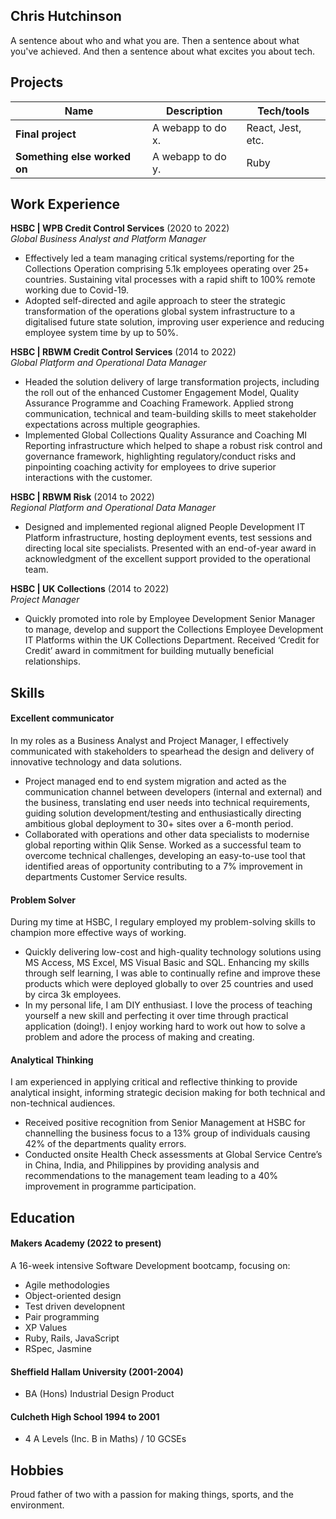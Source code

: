 ## Chris Hutchinson

A sentence about who and what you are. Then a sentence about what you've achieved. And then a sentence about what excites you about tech.

## Projects

| Name                         | Description       | Tech/tools        |
| ---------------------------- | ----------------- | ----------------- |
| **Final project**            | A webapp to do x. | React, Jest, etc. |
| **Something else worked on** | A webapp to do y. | Ruby              |

## Work Experience

**HSBC | WPB Credit Control Services** (2020 to 2022)  
_Global Business Analyst and Platform Manager_

- Effectively led a team managing critical systems/reporting for the Collections Operation comprising 5.1k employees operating over 25+ countries. Sustaining vital processes with a rapid shift to 100% remote working due to Covid-19. 
- Adopted self-directed and agile approach to steer the strategic transformation of the operations global system infrastructure to a digitalised future state solution, improving user experience and reducing employee system time by up to 50%.

**HSBC | RBWM Credit Control Services** (2014 to 2022)  
_Global Platform and Operational Data Manager_

- Headed the solution delivery of large transformation projects, including the roll out of the enhanced Customer Engagement Model, Quality Assurance Programme and Coaching Framework. Applied strong communication, technical and team-building skills to meet stakeholder expectations across multiple geographies.
- Implemented Global Collections Quality Assurance and Coaching MI Reporting infrastructure which helped to shape a robust risk control and governance framework, highlighting regulatory/conduct risks and pinpointing coaching activity for employees to drive superior interactions with the customer.

**HSBC | RBWM Risk** (2014 to 2022)  
_Regional Platform and Operational Data Manager_

- Designed and implemented regional aligned People Development IT Platform infrastructure, hosting deployment events, test sessions and directing local site specialists. Presented with an end-of-year award in acknowledgment of the excellent support provided to the operational team.

**HSBC | UK Collections** (2014 to 2022)  
_Project Manager_

- Quickly promoted into role by Employee Development Senior Manager to manage, develop and support the Collections Employee Development IT Platforms within the UK Collections Department. Received ‘Credit for Credit’ award in commitment for building mutually beneficial relationships.

## Skills

#### Excellent communicator

In my roles as a Business Analyst and Project Manager, I effectively communicated with stakeholders to spearhead the design and delivery of innovative technology and data solutions. 
- Project managed end to end system migration and acted as the communication channel between developers (internal and external) and the business, translating end user needs into technical requirements, guiding solution development/testing and enthusiastically directing ambitious global deployment to 30+ sites over a 6-month period.
- Collaborated with operations and other data specialists to modernise global reporting within Qlik Sense. Worked as a successful team to overcome technical challenges, developing an easy-to-use tool that identified areas of opportunity contributing to a 7% improvement in departments Customer Service results.

#### Problem Solver

During my time at HSBC, I regulary employed my problem-solving skills to champion more effective ways of working.
- Quickly delivering low-cost and high-quality technology solutions using MS Access, MS Excel, MS Visual Basic and SQL. Enhancing my skills through self learning, I was able to continually refine and improve these products which were deployed globally to over 25 countries and used by circa 3k employees.
- In my personal life, I am DIY enthusiast. I love the process of teaching yourself a new skill and perfecting it over time through practical application (doing!). I enjoy working hard to work out how to solve a problem and adore the process of making and creating.

#### Analytical Thinking

I am experienced in applying critical and reflective thinking to provide analytical insight, informing strategic decision making for both technical and non-technical audiences. 
- Received positive recognition from Senior Management at HSBC for channelling the business focus to a 13% group of individuals causing 42% of the departments quality errors.
- Conducted onsite Health Check assessments at Global Service Centre’s in China, India, and Philippines by providing analysis and recommendations to the management team leading to a 40% improvement in programme participation.

## Education

#### Makers Academy (2022 to present)

A 16-week intensive Software Development bootcamp, focusing on:
- Agile methodologies
- Object-oriented design
- Test driven developnent
- Pair programming
- XP Values
- Ruby, Rails, JavaScript
- RSpec, Jasmine

#### Sheffield Hallam University (2001-2004)

- BA (Hons) Industrial Design Product 

#### Culcheth High School	1994 to 2001

- 4 A Levels (Inc. B in Maths) / 10 GCSEs

## Hobbies

Proud father of two with a passion for making things, sports, and the environment.